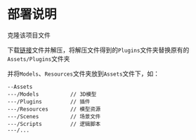 # 部署说明

克隆该项目文件

下载[链接](https://drive.google.com/drive/folders/17jYldy5yt5tTBoB2gN8ZLLn-Nl35Dt7G?usp=drive_link)文件并解压，将解压文件得到的`Plugins`文件夹替换原有的`Assets/Plugins`文件夹

并将`Models`、`Resources`文件夹放到`Assets`文件下，如：

```
--Assets
---/Models          // 3D模型
---/Plugins         // 插件
---/Resources       // 模型资源
---/Scenes          // 场景文件
---/Scripts         // 逻辑脚本
---/...
```
